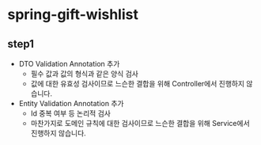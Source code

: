 # spring-gift-wishlist
## step1
* DTO Validation Annotation 추가
  * 필수 값과 값의 형식과 같은 양식 검사
  * 값에 대한 유효성 검사이므로 느슨한 결합을 위해 Controller에서 진행하지 않습니다.
* Entity Validation Annotation 추가
  * Id 중복 여부 등 논리적 검사
  * 마찬가지로 도메인 규칙에 대한 검사이므로 느슨한 결합을 위해 Service에서 진행하지 않습니다.
